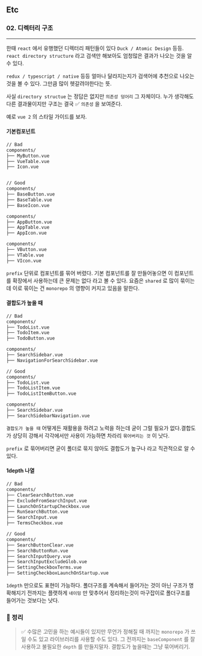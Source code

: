## Etc

### 02. 디렉터리 구조

---

한때 `react` 에서 유행했던 디렉터리 패턴들이 있다 `Duck / Atomic Design` 등등.
`react directory structure` 라고 검색만 해보아도 엄청많은 결과가 나오는 것을 알 수 있다.

`redux / typescript / native` 등등 얼마나 달라지는지가 검색어에 추천으로 나오는 것을 볼 수 있다. 그만큼 많이 헷갈려야한다는 뜻.

사실 `directory structue` 는 정답은 없지만 `의존성 덩어리` 그 자체이다.
누가 생각해도 다른 결과물이지만 구조는 결국 ✅ `의존성` 을 보여준다.

예로 `vue 2` 의 스타일 가이드를 보자.

#### 기본컴포넌트

```bash
// Bad
components/
├── MyButton.vue
├── VueTable.vue
├── Icon.vue


// Good
components/
├── BaseButton.vue
├── BaseTable.vue
├── BaseIcon.vue

components/
├── AppButton.vue
├── AppTable.vue
├── AppIcon.vue

components/
├── VButton.vue
├── VTable.vue
├── VIcon.vue
```

`prefix` 단위로 컴포넌트를 묶어 버렸다. 기본 컴포넌트를 잘 만들어놓으면 이 컴포넌트를 확장에서 사용하는데 큰 문제는 없다 라고 볼 수 있다.
요즘은 `shared` 로 많이 묶이는데 이로 묶이는 건 `monorepo` 의 영향이 커지고 있음을 말한다.

#### 결합도가 높을 때

```bash
// Bad
components/
├── TodoList.vue
├── TodoItem.vue
├── TodoButton.vue

components/
├── SearchSidebar.vue
├── NavigationForSearchSidebar.vue

// Good
components/
├── TodoList.vue
├── TodoListItem.vue
├── TodoListItemButton.vue

components/
├── SearchSidebar.vue
├── SearchSidebarNavigation.vue
```

`결합도가 높을 때` 어떻게든 재활용을 하려고 노력을 하는데 굳이 그럴 필요가 없다.결합도가 상당히 강해서 각각에서만 사용이 가능하면 차라리 `묶어버리는 것` 이 낫다.

`prefix` 로 묶어버리면 굳이 폴더로 묶지 않아도 결합도가 높구나 라고 직관적으로 알 수 있다.

#### 1depth 나열

```bash
// Bad
components/
├── ClearSearchButton.vue
├── ExcludeFromSearchInput.vue
├── LaunchOnStartupCheckbox.vue
├── RunSearchButton.vue
├── SearchInput.vue
├── TermsCheckbox.vue

// Good
components/
├── SearchButtonClear.vue
├── SearchButtonRun.vue
├── SearchInputQuery.vue
├── SearchInputExcludeGlob.vue
├── SettingCheckboxTerms.vue
├── SettingCheckboxLaunchOnStartup.vue
```

`1depth` 만으로도 표현이 가능하다. 폴더구조를 계속해서 들어가는 것이 아닌 구조가 명확해지기 전까지는 플랫하게 `네이밍` 만 맞추어서 정리하는것이 마구잡이로 폴더구조를 들어가는 것보다는 낫다.

### 📌 정리

> ✅ 수많은 고민을 하는 예시들이 있지만 무언가 정해질 때 까지는 `monorepo` 가 쓰일 수도 있고 라이브러리를 사용할 수도 있다. 그 전까지는 `baseComponent` 를 잘 사용하고 불필요한 `depth` 를 만들지말자. 결합도가 높을때는 그냥 묶어버리기.
